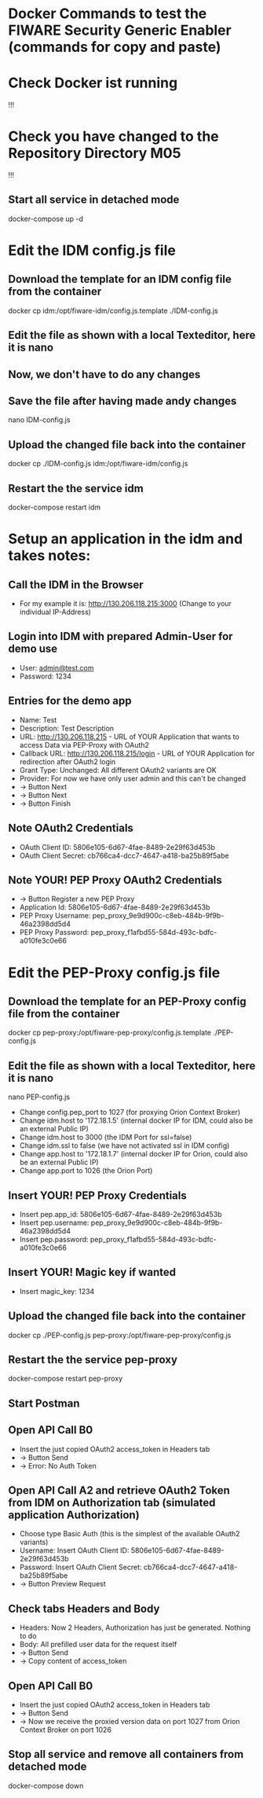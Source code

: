 # Docker Commands to test the FIWARE Security Generic Enabler (commands for copy and paste)

# Check Docker ist running
!!!

# Check you have changed to the Repository Directory M05
!!!

## Start all service in detached mode
docker-compose up -d


# Edit the IDM config.js file
## Download the template for an IDM config file from the container
docker cp idm:/opt/fiware-idm/config.js.template ./IDM-config.js

## Edit the file as shown with a local Texteditor, here it is nano
## Now, we don't have to do any changes
## Save the file after having made andy changes
nano IDM-config.js

## Upload the changed file back into the container
docker cp ./IDM-config.js idm:/opt/fiware-idm/config.js

## Restart the the service idm
docker-compose restart idm


# Setup an application in the idm and takes notes:
## Call the IDM in the Browser
- For my example it is: http://130.206.118.215:3000 (Change to your individual IP-Address)

## Login into IDM with prepared Admin-User for demo use
- User: admin@test.com
- Password: 1234

## Entries for the demo app
- Name: Test
- Description: Test Description
- URL: http://130.206.118.215 - URL of YOUR Application that wants to access Data via PEP-Proxy with OAuth2
- Callback URL: http://130.206.118.215/login - URL of YOUR Application for redirection after OAuth2 login
- Grant Type: Unchanged: All different OAuth2 variants are OK
- Provider: For now we have only user admin and this can't be changed
- -> Button Next
- -> Button Next
- -> Button Finish

## Note OAuth2 Credentials
- OAuth Client ID: 5806e105-6d67-4fae-8489-2e29f63d453b
- OAuth Client Secret: cb766ca4-dcc7-4647-a418-ba25b89f5abe

## Note YOUR! PEP Proxy OAuth2 Credentials
- -> Button Register a new PEP Proxy
- Application Id: 5806e105-6d67-4fae-8489-2e29f63d453b
- PEP Proxy Username: pep_proxy_9e9d900c-c8eb-484b-9f9b-46a2398dd5d4
- PEP Proxy Password: pep_proxy_f1afbd55-584d-493c-bdfc-a010fe3c0e66


# Edit the PEP-Proxy config.js file
## Download the template for an PEP-Proxy config file from the container
docker cp pep-proxy:/opt/fiware-pep-proxy/config.js.template ./PEP-config.js

## Edit the file as shown with a local Texteditor, here it is nano
nano PEP-config.js
- Change config.pep_port to 1027 (for proxying Orion Context Broker)
- Change idm.host to '172.18.1.5' (internal docker IP for IDM, could also be an external Public IP)
- Change idm.host to 3000 (the IDM Port for ssl=false)
- Change idm.ssl to false (we have not activated ssl in IDM config)
- Change app.host to '172.18.1.7' (internal docker IP for Orion, could also be an external Public IP)
- Change app.port to 1026 (the Orion Port)

## Insert YOUR! PEP Proxy Credentials
- Insert pep.app_id: 5806e105-6d67-4fae-8489-2e29f63d453b
- Insert pep.username: pep_proxy_9e9d900c-c8eb-484b-9f9b-46a2398dd5d4
- Insert pep.password: pep_proxy_f1afbd55-584d-493c-bdfc-a010fe3c0e66

## Insert YOUR! Magic key if wanted
- Insert magic_key: 1234

## Upload the changed file back into the container
docker cp ./PEP-config.js pep-proxy:/opt/fiware-pep-proxy/config.js

## Restart the the service pep-proxy
docker-compose restart pep-proxy

## Start Postman
## Open API Call B0
- Insert the just copied OAuth2 access_token in Headers tab
- -> Button Send
- -> Error: No Auth Token

## Open API Call A2 and retrieve OAuth2 Token from IDM on Authorization tab (simulated application Authorization)
- Choose type Basic Auth (this is the simplest of the available OAuth2 variants)
- Username: Insert OAuth Client ID: 5806e105-6d67-4fae-8489-2e29f63d453b
- Password: Insert OAuth Client Secret: cb766ca4-dcc7-4647-a418-ba25b89f5abe
- -> Button Preview Request

## Check tabs Headers and Body
- Headers: Now 2 Headers, Authorization has just be generated. Nothing to do
- Body: All prefilled user data for the request itself
- -> Button Send
- -> Copy content of access_token

## Open API Call B0
- Insert the just copied OAuth2 access_token in Headers tab
- -> Button Send
- -> Now we receive the proxied version data on port 1027 from Orion Context Broker on port 1026

## Stop all service and remove all containers from detached mode
docker-compose down
